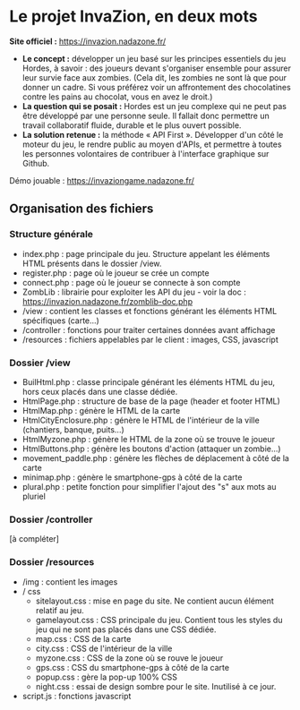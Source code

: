 # Le projet InvaZion, en deux mots

**Site officiel :** https://invazion.nadazone.fr/

* **Le concept :** développer un jeu basé sur les principes essentiels du jeu Hordes, à savoir : des joueurs devant s'organiser ensemble pour assurer leur survie face aux zombies. (Cela dit, les zombies ne sont là que pour donner un cadre. Si vous préférez voir un affrontement des chocolatines contre les pains au chocolat, vous en avez le droit.)
* **La question qui se posait :** Hordes est un jeu complexe qui ne peut pas être développé par une personne seule. Il fallait donc permettre un travail collaboratif fluide, durable et le plus ouvert possible.
* **La solution retenue :** la méthode « API First ». Développer d'un côté le moteur du jeu, le rendre public au moyen d'APIs, et permettre à toutes les personnes volontaires de contribuer à l'interface graphique sur Github. 

Démo jouable : https://invaziongame.nadazone.fr/

## Organisation des fichiers
### Structure générale
* index.php : page principale du jeu. Structure appelant les éléments HTML présents dans le dossier /view.
* register.php : page où le joueur se crée un compte
* connect.php : page où le joueur se connecte à son compte
* ZombLib : librairie pour exploiter les API du jeu - voir la doc : https://invazion.nadazone.fr/zomblib-doc.php
* /view : contient les classes et fonctions générant les éléments HTML spécifiques (carte...)
* /controller : fonctions pour traiter certaines données avant affichage
* /resources : fichiers appelables par le client : images, CSS, javascript

### Dossier /view
* BuilHtml.php : classe principale générant les éléments HTML du jeu, hors ceux placés dans une classe dédiée.
* HtmlPage.php : structure de base de la page (header et footer HTML)
* HtmlMap.php : génère le HTML de la carte
* HtmlCityEnclosure.php : génère le HTML de l'intérieur de la ville (chantiers, banque, puits...)
* HtmlMyzone.php : génère le HTML de la zone où se trouve le joueur
* HtmlButtons.php : génère les boutons d'action (attaquer un zombie...)
* movement_paddle.php : génère les flèches de déplacement à côté de la carte
* minimap.php : génère le smartphone-gps à côté de la carte
* plural.php : petite fonction pour simplifier l'ajout des "s" aux mots au pluriel

### Dossier /controller
[à compléter]

### Dossier /resources
* /img : contient les images
* / css
  * sitelayout.css : mise en page du site. Ne contient aucun élément relatif au jeu.
  * gamelayout.css : CSS principale du jeu. Contient tous les styles du jeu qui ne sont pas placés dans une CSS dédiée.
  * map.css : CSS de la carte
  * city.css : CSS de l'intérieur de la ville
  * myzone.css : CSS de la zone où se rouve le joueur
  * gps.css : CSS du smartphone-gps à côté de la carte
  * popup.css : gère la pop-up 100% CSS
  * night.css : essai de design sombre pour le site. Inutilisé à ce jour.
* script.js : fonctions javascript
 
